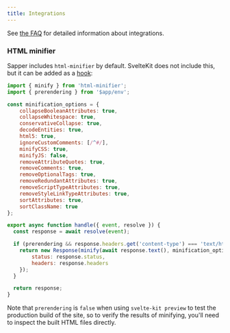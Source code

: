 ```yaml
---
title: Integrations
---
```


See [the FAQ](/faq#integrations) for detailed information about integrations.

### HTML minifier

Sapper includes `html-minifier` by default. SvelteKit does not include this, but it can be added as a [hook](/docs#hooks-handle):

```js
import { minify } from 'html-minifier';
import { prerendering } from '$app/env';

const minification_options = {
	collapseBooleanAttributes: true,
	collapseWhitespace: true,
	conservativeCollapse: true,
	decodeEntities: true,
	html5: true,
	ignoreCustomComments: [/^#/],
	minifyCSS: true,
	minifyJS: false,
	removeAttributeQuotes: true,
	removeComments: true,
	removeOptionalTags: true,
	removeRedundantAttributes: true,
	removeScriptTypeAttributes: true,
	removeStyleLinkTypeAttributes: true,
	sortAttributes: true,
	sortClassName: true
};

export async function handle({ event, resolve }) {
  const response = await resolve(event);

  if (prerendering && response.headers.get('content-type') === 'text/html') {
    return new Response(minify(await response.text(), minification_options), {
    	status: response.status,
    	headers: response.headers
    });
  }

  return response;
}
```

Note that `prerendering` is `false` when using `svelte-kit preview` to test the production build of the site, so to verify the results of minifying, you'll need to inspect the built HTML files directly.
